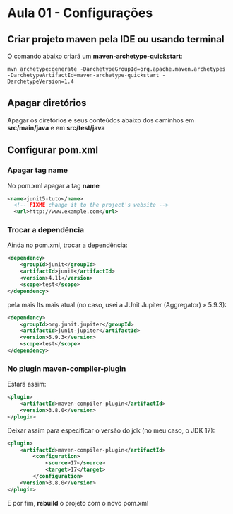 # Aula 01 - Configurações

## Criar projeto maven pela IDE ou usando terminal
O comando abaixo criará um **maven-archetype-quickstart**:
```properties
mvn archetype:generate -DarchetypeGroupId=org.apache.maven.archetypes -DarchetypeArtifactId=maven-archetype-quickstart -DarchetypeVersion=1.4
```
## Apagar diretórios
Apagar os diretórios e seus conteúdos abaixo dos caminhos em **src/main/java** e em **src/test/java**

## Configurar pom.xml
### Apagar tag name
No pom.xml apagar a tag **name** 
```xml
<name>junit5-tuto</name>
  <!-- FIXME change it to the project's website -->
  <url>http://www.example.com</url>

```

### Trocar a dependência 
Ainda no pom.xml, trocar a dependência:
```xml
<dependency>
	<groupId>junit</groupId>
	<artifactId>junit</artifactId>
	<version>4.11</version>
	<scope>test</scope>
</dependency>
```
pela mais lts mais atual (no caso, usei a JUnit Jupiter (Aggregator) » 5.9.3):

```xml
<dependency>
    <groupId>org.junit.jupiter</groupId>
    <artifactId>junit-jupiter</artifactId>
    <version>5.9.3</version>
    <scope>test</scope>
</dependency>
```

### No plugin maven-compiler-plugin
Estará assim:
```xml
<plugin>
	<artifactId>maven-compiler-plugin</artifactId>
	<version>3.8.0</version>
</plugin>
```
Deixar assim para especificar o versão do jdk (no meu caso, o JDK 17):
```xml
<plugin>
	<artifactId>maven-compiler-plugin</artifactId>
		<configuration>
			<source>17</source>
			<target>17</target>
		</configuration>
	<version>3.8.0</version>
</plugin>
```
E por fim, **rebuild** o projeto com o novo pom.xml
